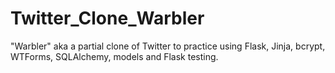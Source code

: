 # Twitter_Clone_Warbler
"Warbler" aka a partial clone of Twitter to practice using Flask, Jinja, bcrypt, WTForms, SQLAlchemy, models and Flask testing. 
